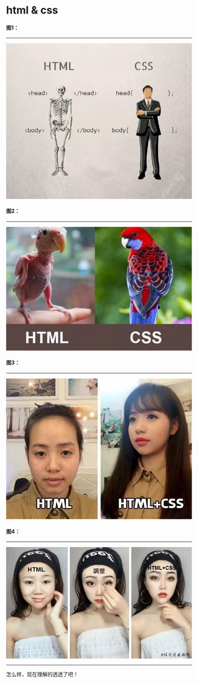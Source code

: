 # html & css

#### 图1：

----

![](../../image/web/css/html&css-1.jpg)

#### 图2：

---

![](../../image/web/css/html&css-2.jpg)

#### 图3：

---

![](../../image/web/css/html&css-3.jpg)

#### 图4：

----

![](../../image/web/css/html&css-4.jpg)

---

怎么样，现在理解的透透了吧！

